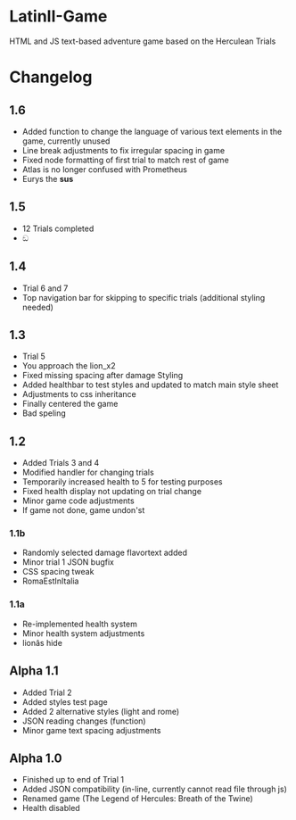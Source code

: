 # LatinII-Game
HTML and JS text-based adventure game based on the Herculean Trials

# Changelog

## 1.6
* Added function to change the language of various text elements in the game, currently unused
* Line break adjustments to fix irregular spacing in game
* Fixed node formatting of first trial to match rest of game
* Atlas is no longer confused with Prometheus
* Eurys the **sus**

## 1.5
* 12 Trials completed
* ඞ

## 1.4
* Trial 6 and 7
* Top navigation bar for skipping to specific trials (additional styling needed)


## 1.3
* Trial 5
* You approach the lion_x2
* Fixed missing spacing after damage
Styling
* Added healthbar to test styles and updated to match main style sheet
* Adjustments to css inheritance
* Finally centered the game
* Bad speling

## 1.2
* Added Trials 3 and 4
* Modified handler for changing trials
* Temporarily increased health to 5 for testing purposes
* Fixed health display not updating on trial change
* Minor game code adjustments
* If game not done, game undon'st

### 1.1b
* Randomly selected damage flavortext added
* Minor trial 1 JSON bugfix
* CSS spacing tweak
* RomaEstInItalia

### 1.1a
* Re-implemented health system
* Minor health system adjustments
* lionâs hide

## Alpha 1.1
* Added Trial 2
* Added styles test page
* Added 2 alternative styles (light and rome)
* JSON reading changes (function)
* Minor game text spacing adjustments

## Alpha 1.0
* Finished up to end of Trial 1
* Added JSON compatibility (in-line, currently cannot read file through js)
* Renamed game (The Legend of Hercules: Breath of the Twine)
* Health disabled
